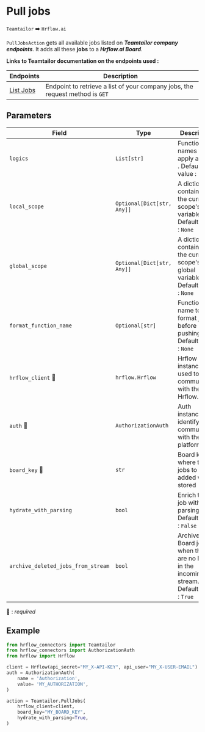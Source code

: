 # Pull jobs

`Teamtailor` :arrow_right: `Hrflow.ai`

`PullJobsAction` gets all available jobs listed on ***Teamtailor company endpoints***. It adds all these **jobs** to a ***Hrflow.ai Board***.

**Links to Teamtailor documentation on the endpoints used :**

| Endpoints | Description |
| --------- | ----------- |
| [List Jobs](https://docs.teamtailor.com/#a0351972-8394-4646-95f0-56a4c4e3886d) | Endpoint to retrieve a list of your company jobs, the request method is `GET`|

## Parameters

| Field | Type | Description |
| ----- | ---- | ----------- |
| `logics`  | `List[str]` | Function names to apply as filter . Default value : `[]`        |
| `local_scope`  | `Optional[Dict[str, Any]]` | A dictionary containing the current scope's local variables. Default value : `None`        |
| `global_scope`  | `Optional[Dict[str, Any]]` | A dictionary containing the current scope's global variables. Default value : `None`       |
| `format_function_name`  | `Optional[str]` | Function name to format job before pushing. Default value : `None`        |
| `hrflow_client` :red_circle: | `hrflow.Hrflow` | Hrflow client instance used to communicate with the Hrflow.ai API        |
| `auth` :red_circle: | `AuthorizationAuth`| Auth instance to identify and communicate with the platform        |
| `board_key` :red_circle: | `str` | Board key where the jobs to be added will be stored        |
| `hydrate_with_parsing`  | `bool` | Enrich the job with parsing. Default value : `False`        |
| `archive_deleted_jobs_from_stream`  | `bool` | Archive Board jobs when they are no longer in the incoming job stream. Default value : `True`        |

:red_circle: : *required* 

## Example

```python
from hrflow_connectors import Teamtailor
from hrflow_connectors import AuthorizationAuth
from hrflow import Hrflow

client = Hrflow(api_secret="MY_X-API-KEY", api_user="MY_X-USER-EMAIL")
auth = AuthorizationAuth(
    name = 'Authorization',
    value= 'MY_AUTHORIZATION',
)

action = Teamtailor.PullJobs(
    hrflow_client=client,
    board_key="MY_BOARD_KEY",
    hydrate_with_parsing=True,
)
```